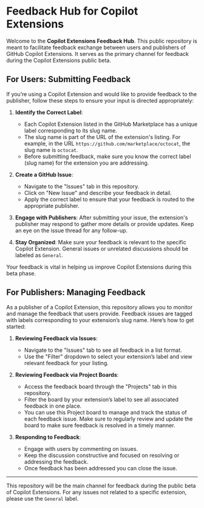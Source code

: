 # Feedback Hub for Copilot Extensions

Welcome to the **Copilot Extensions Feedback Hub**. This public repository is meant to facilitate feedback exchange between users and publishers of GitHub Copilot Extensions. It serves as the primary channel for feedback during the Copilot Extensions public beta.

## For Users: Submitting Feedback

If you’re using a Copilot Extension and would like to provide feedback to the publisher, follow these steps to ensure your input is directed appropriately:

1. **Identify the Correct Label**:
   - Each Copilot Extension listed in the GitHub Marketplace has a unique label corresponding to its slug name. 
   - The slug name is part of the URL of the extension's listing. For example, in the URL `https://github.com/marketplace/octocat`, the slug name is `octocat`.
   - Before submitting feedback, make sure you know the correct label (slug name) for the extension you are addressing.

3. **Create a GitHub Issue**: 
   - Navigate to the "Issues" tab in this repository.
   - Click on "New Issue" and describe your feedback in detail.
   - Apply the correct label to ensure that your feedback is routed to the appropriate publisher.

4. **Engage with Publishers**: After submitting your issue, the extension's publisher may respond to gather more details or provide updates. Keep an eye on the issue thread for any follow-up.

5. **Stay Organized**: Make sure your feedback is relevant to the specific Copilot Extension. General issues or unrelated discussions should be labeled as `General`.

Your feedback is vital in helping us improve Copilot Extensions during this beta phase. 

## For Publishers: Managing Feedback

As a publisher of a Copilot Extension, this repository allows you to monitor and manage the feedback that users provide. Feedback issues are tagged with labels corresponding to your extension’s slug name. Here’s how to get started:

1. **Reviewing Feedback via Issues**:
   - Navigate to the "Issues" tab to see all feedback in a list format.
   - Use the "Filter" dropdown to select your extension’s label and view relevant feedback for your listing.

2. **Reviewing Feedback via Project Boards**:
   - Access the feedback board through the "Projects" tab in this repository.
   - Filter the board by your extension’s label to see all associated feedback in one place.
   - You can use this Project board to manage and track the status of each feedback issue. Make sure to regularly review and update the board to make sure feedback is resolved in a timely manner.

3. **Responding to Feedback**:
   - Engage with users by commenting on issues.
   - Keep the discussion constructive and focused on resolving or addressing the feedback.
   - Once feedback has been addressed you can close the issue.

---

This repository will be the main channel for feedback during the public beta of Copilot Extensions. For any issues not related to a specific extension, please use the `General` label.

